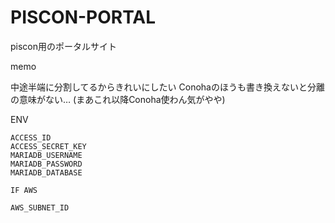 # PISCON-PORTAL

piscon用のポータルサイト

memo

中途半端に分割してるからきれいにしたい
Conohaのほうも書き換えないと分離の意味がない…
(まあこれ以降Conoha使わん気がやや)

ENV
```
ACCESS_ID
ACCESS_SECRET_KEY
MARIADB_USERNAME
MARIADB_PASSWORD
MARIADB_DATABASE

IF AWS

AWS_SUBNET_ID
```
